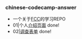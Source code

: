 ### chinese-codecamp-answer

- 一个关于[FCC](https://chinese.freecodecamp.org/learn)的学习REPO
- 01|个人[介绍页面](https://probedream.github.io/chinese-codecamp-answer/01%E5%93%8D%E5%BA%94%E5%BC%8F%E8%AE%BE%E8%AE%A1/08%E5%93%8D%E5%BA%94%E5%BC%8F%E7%BD%91%E9%A1%B5%E8%AE%BE%E8%AE%A1%E9%A1%B9%E7%9B%AE/01/index.html) done!
- 02|[调查表单](https://probedream.github.io/chinese-codecamp-answer/01%E5%93%8D%E5%BA%94%E5%BC%8F%E8%AE%BE%E8%AE%A1/08%E5%93%8D%E5%BA%94%E5%BC%8F%E7%BD%91%E9%A1%B5%E8%AE%BE%E8%AE%A1%E9%A1%B9%E7%9B%AE/02/index.html) done!